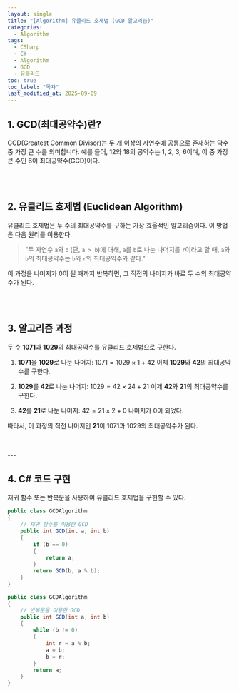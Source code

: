 ```yaml
---
layout: single
title: "[Algorithm] 유클리드 호제법 (GCD 알고리즘)"
categories:
  - Algorithm
tags:
  - CSharp
  - C#
  - Algorithm
  - GCD
  - 유클리드
toc: true
toc_label: "목차"
last_modified_at: 2025-09-09
---
```


## **1. GCD(최대공약수)란?**

GCD(Greatest Common Divisor)는 두 개 이상의 자연수에 공통으로 존재하는 약수 중 가장 큰 수를 의미합니다. 예를 들어, 12와 18의 공약수는 1, 2, 3, 6이며, 이 중 가장 큰 수인 6이 최대공약수(GCD)이다.

<br>
<br>

## **2. 유클리드 호제법 (Euclidean Algorithm)**

유클리드 호제법은 두 수의 최대공약수를 구하는 가장 효율적인 알고리즘이다. 이 방법은 다음 원리를 이용한다.

> "두 자연수 `a`와 `b` (단, `a > b`)에 대해, `a`를 `b`로 나눈 나머지를 `r`이라고 할 때, `a`와 `b`의 최대공약수는 `b`와 `r`의 최대공약수와 같다."

이 과정을 나머지가 0이 될 때까지 반복하면, 그 직전의 나머지가 바로 두 수의 최대공약수가 된다.

<br>
<br>

## **3. 알고리즘 과정**

두 수 **1071**과 **1029**의 최대공약수를 유클리드 호제법으로 구한다.

1.  **1071**을 **1029**로 나눈 나머지:
    $1071 = 1029 \times 1 + 42$
    이제 **1029**와 **42**의 최대공약수를 구한다.

2.  **1029**를 **42**로 나눈 나머지:
    $1029 = 42 \times 24 + 21$
    이제 **42**와 **21**의 최대공약수를 구한다.

3.  **42**를 **21**로 나눈 나머지:
    $42 = 21 \times 2 + 0$
    나머지가 0이 되었다.

따라서, 이 과정의 직전 나머지인 **21**이 1071과 1029의 최대공약수가 된다.

<br>
<br>
---

## 4. C# 코드 구현

재귀 함수 또는 반복문을 사용하여 유클리드 호제법을 구현할 수 있다.

```csharp
public class GCDAlgorithm
{
    // 재귀 함수를 이용한 GCD
    public int GCD(int a, int b)
    {
        if (b == 0)
        {
            return a;
        }
        return GCD(b, a % b);
    }
}
```

```csharp
public class GCDAlgorithm
{
    // 반복문을 이용한 GCD
    public int GCD(int a, int b)
    {
        while (b != 0)
        {
            int r = a % b;
            a = b;
            b = r;
        }
        return a;
    }
}
```
